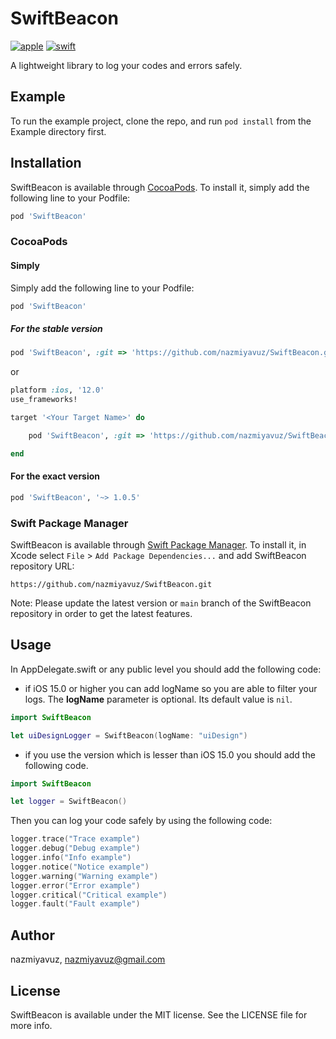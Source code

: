 # SwiftBeacon

[![apple](https://img.shields.io/badge/platform-iOS-181717?style=plastic&logo=apple&color=lightgray)](https://developer.apple.com/)
[![swift](https://img.shields.io/badge/swift-6.0-181717?style=plastic&logo=swift&color=orange)](https://developer.apple.com/swift/)

A lightweight library to log your codes and errors safely.

## Example

To run the example project, clone the repo, and run `pod install` from the Example directory first.

## Installation

SwiftBeacon is available through [CocoaPods](https://cocoapods.org). To install
it, simply add the following line to your Podfile:

```ruby
pod 'SwiftBeacon'
```

### CocoaPods

#### Simply

Simply add the following line to your Podfile:

```ruby
pod 'SwiftBeacon'
```

##### For the stable version

```ruby
pod 'SwiftBeacon', :git => 'https://github.com/nazmiyavuz/SwiftBeacon.git', :branch => 'main'
```

or

```ruby
platform :ios, '12.0'
use_frameworks!

target '<Your Target Name>' do

    pod 'SwiftBeacon', :git => 'https://github.com/nazmiyavuz/SwiftBeacon.git', :branch => 'main'

end
```

#### For the exact version

```ruby
pod 'SwiftBeacon', '~> 1.0.5'
```

### Swift Package Manager

SwiftBeacon is available through [Swift Package Manager](https://swift.org/package-manager/). To install
it, in Xcode select `File` > `Add Package Dependencies...` and add SwiftBeacon repository URL:

```url
https://github.com/nazmiyavuz/SwiftBeacon.git
```

Note: Please update the latest version or `main` branch of the SwiftBeacon repository in order to get the latest features.

## Usage

In AppDelegate.swift or any public level you should add the following code:

- if iOS 15.0 or higher you can add logName so you are able to filter your logs. The **logName** parameter is optional. Its default value is `nil`.

```swift
import SwiftBeacon

let uiDesignLogger = SwiftBeacon(logName: "uiDesign")
```

- if you use the version which is lesser than iOS 15.0 you should add the following code.

```swift
import SwiftBeacon

let logger = SwiftBeacon()
```

Then you can log your code safely by using the following code:

```swift
logger.trace("Trace example")
logger.debug("Debug example")
logger.info("Info example")
logger.notice("Notice example")
logger.warning("Warning example")
logger.error("Error example")
logger.critical("Critical example")
logger.fault("Fault example")

```

## Author

nazmiyavuz, nazmiyavuz@gmail.com

## License

SwiftBeacon is available under the MIT license. See the LICENSE file for more info.

